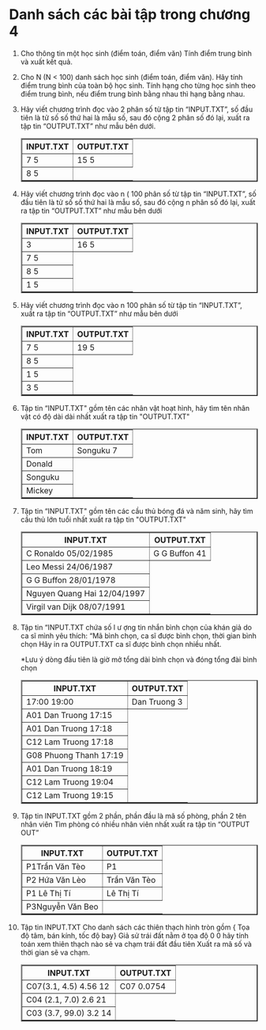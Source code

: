 # Danh sách các bài tập trong chương 4

1. Cho thông tin một học sinh (điểm toán, điểm văn) Tính điểm trung bình và xuất kết quả.

2. Cho N (N < 100) danh sách học sinh (điểm toán, điểm văn). Hãy tính điểm trung bình của toàn bộ học sinh. Tính hạng cho từng học sinh theo điểm trung bình, nếu điểm trung bình bằng nhau thì hạng bằng nhau.

3. Hãy viết chương trình đọc vào 2 phân số từ tập tin “INPUT.TXT”, số đầu tiên là tử số số thứ hai là mẫu số, sau đó cộng 2 phân số đó lại, xuất ra tập tin “OUTPUT.TXT” như mẫu bên dưới. 

    <table border="2">
        <tr>
            <th><b>INPUT.TXT</b></th>
            <th><b>OUTPUT.TXT</b></th>
        </tr>
        <tr>
            <td>7 5</td>
            <td>15 5</td>
        </tr>
        <tr>
            <td>8 5</td>
        </tr>
    </table>

4. Hãy viết chương trình đọc vào n ( 100 phân số từ tập tin “INPUT.TXT”, số đầu tiên là tử số số thứ hai là mẫu số, sau đó cộng n phân số đó lại, xuất ra tập tin “OUTPUT.TXT” như mẫu bên dưới

    <table border="2">
        <tr>
            <th><b>INPUT.TXT</b></th>
            <th><b>OUTPUT.TXT</b></th>
        </tr>
        <tr>
            <td>3</td>
            <td>16 5</td>
        </tr>
        <tr>
            <td>7 5</td>
        </tr>
        <tr>
            <td>8 5</td>
        </tr>
        <tr>
            <td>1 5</td>
        </tr>
    </table>

5. Hãy viết chương trình đọc vào n 100
phân số từ tập tin “INPUT.TXT”, xuất ra tập tin
“OUTPUT.TXT” như mẫu bên dưới

    <table border="2">
        <tr>
            <th><b>INPUT.TXT</b></th>
            <th><b>OUTPUT.TXT</b></th>
        </tr>
        <tr>
            <td>7 5</td>
            <td>19 5</td>
        </tr>
        <tr>
            <td>8 5</td>
        </tr>
        <tr>
            <td>1 5</td>
        </tr>
        <tr>
            <td>3 5</td>
        </tr>
    </table>


6. Tập tin “INPUT.TXT" gồm tên các nhân vật
hoạt hình, hãy tìm tên nhân vật có độ dài dài nhất xuất
ra tập tin "OUTPUT.TXT"

    <table border="2">
        <tr>
            <th><b>INPUT.TXT</b></th>
            <th><b>OUTPUT.TXT</b></th>
        </tr>
        <tr>
            <td>Tom</td>
            <td>Songuku 7</td>
        </tr>
        <tr>
            <td>Donald</td>
        </tr>
        <tr>
            <td>Songuku</td>
        </tr>
        <tr>
            <td>Mickey</td>
        </tr>
    </table>


7. Tập tin “INPUT.TXT" gồm tên các cầu thủ bóng đá và
năm sinh, hãy tìm cầu thủ lớn tuổi nhất xuất ra tập tin
"OUTPUT.TXT"
    <table border="2">
        <tr>
            <th><b>INPUT.TXT</b></th>
            <th><b>OUTPUT.TXT</b></th>
        </tr>
        <tr>
            <td>C Ronaldo 05/02/1985</td>
            <td>G G Buffon 41</td>
        </tr>
        <tr>
            <td>Leo Messi 24/06/1987</td>
        </tr>
        <tr>
            <td>G G Buffon 28/01/1978</td>
        </tr>
        <tr>
            <td>Nguyen Quang Hai 12/04/1997</td>
        </tr>
        <tr>
            <td>Virgil van Dijk 08/07/1991</td>
        </tr>
    </table>

8. Tập tin “INPUT.TXT chứa số l ư ợng tin nhắn bình chọn của khán giả do ca sĩ mình yêu thích: “Mã bình chọn, ca sĩ được bình chọn, thời gian bình chọn Hãy in ra OUTPUT.TXT ca sĩ được bình chọn nhiều nhất.

    *Lưu ý dòng đầu tiên là giờ mở tổng dài bình chọn và đóng tổng đài bình chọn

    <table border="2">
        <tr>
            <th><b>INPUT.TXT</b></th>
            <th><b>OUTPUT.TXT</b></th>
        </tr>
        <tr>
            <td>17:00 19:00</td>
            <td>Dan Truong 3</td>
        </tr>
        <tr>
            <td>A01 Dan Truong 17:15</td>
        </tr>
        <tr>
            <td>A01 Dan Truong 17:18</td>
        </tr>
        <tr>
            <td>C12 Lam Truong 17:18</td>
        </tr>
        <tr>
            <td>G08 Phuong Thanh 17:19</td>
        </tr>
        <tr>
            <td>A01 Dan Truong 18:19</td>
        </tr>
        <tr>
            <td>C12 Lam Truong 19:04</td>
        </tr>
        <tr>
            <td>C12 Lam Truong 19:15</td>
        </tr>
    </table>

9. Tập tin INPUT.TXT gồm 2 phần, phần đầu
là mã số phòng, phần 2 tên nhân viên Tìm phòng có
nhiều nhân viên nhất xuất ra tập tin “OUTPUT OUT”

    <table border="2">
        <tr>
            <th><b>INPUT.TXT</b></th>
            <th><b>OUTPUT.TXT</b></th>
        </tr>
        <tr>
            <td>P1Trần Văn Tèo</td>
            <td>P1</td>
        </tr>
        <tr>
            <td>P2 Hứa Văn Lèo</td>
            <td>Trần Văn Tèo</td>
        </tr>
        <tr>
            <td>P1 Lê Thị Tí</td>
            <td>Lê Thị Tí</td>
        </tr>
        <tr>
            <td>P3Nguyễn Văn Beo</td>
        </tr>
    </table>

10. Tập tin INPUT.TXT Cho danh sách các
thiên thạch hình tròn gồm { Tọa độ tâm, bán kính,
tốc độ bay} Giả sử trái đất nằm ở tọa độ 0 0 hãy
tính toán xem thiên thạch nào sẽ va chạm trái đất đầu
tiên Xuất ra mã số và thời gian sẽ va chạm.

    <table border="2">
        <tr>
            <th><b>INPUT.TXT</b></th>
            <th><b>OUTPUT.TXT</b></th>
        </tr>
        <tr>
            <td>C07(3.1, 4.5) 4.56 12</td>
            <td>C07 0.0754</td>
        </tr>
        <tr>
            <td>C04 (2.1, 7.0) 2.6 21</td>
        </tr>
        <tr>
            <td>C03 (3.7, 99.0) 3.2 14</td>
        </tr>
    </table>